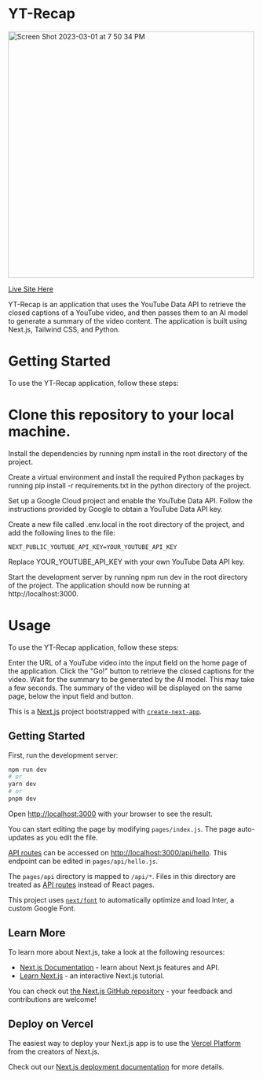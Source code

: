 # YT-Recap


<img width="501" alt="Screen Shot 2023-03-01 at 7 50 34 PM" src="https://user-images.githubusercontent.com/57879193/222302371-0f88a1b1-c13f-4937-beeb-c535fa1b84f7.png">


[Live Site Here](https://yt-recap.vercel.app/) <br/>

YT-Recap is an application that uses the YouTube Data API to retrieve the closed captions of a YouTube video, and then passes them to an AI model to generate a summary of the video content. The application is built using Next.js, Tailwind CSS, and Python.

# Getting Started
To use the YT-Recap application, follow these steps:

# Clone this repository to your local machine.

Install the dependencies by running npm install in the root directory of the project.

Create a virtual environment and install the required Python packages by running pip install -r requirements.txt in the python directory of the project.

Set up a Google Cloud project and enable the YouTube Data API. Follow the instructions provided by Google to obtain a YouTube Data API key.

Create a new file called .env.local in the root directory of the project, and add the following lines to the file:

```
NEXT_PUBLIC_YOUTUBE_API_KEY=YOUR_YOUTUBE_API_KEY
```
Replace YOUR_YOUTUBE_API_KEY with your own YouTube Data API key.

Start the development server by running npm run dev in the root directory of the project. The application should now be running at http://localhost:3000.

# Usage
To use the YT-Recap application, follow these steps:

Enter the URL of a YouTube video into the input field on the home page of the application.
Click the "Go!" button to retrieve the closed captions for the video.
Wait for the summary to be generated by the AI model. This may take a few seconds.
The summary of the video will be displayed on the same page, below the input field and button.


This is a [Next.js](https://nextjs.org/) project bootstrapped with [`create-next-app`](https://github.com/vercel/next.js/tree/canary/packages/create-next-app).

## Getting Started

First, run the development server:

```bash
npm run dev
# or
yarn dev
# or
pnpm dev
```

Open [http://localhost:3000](http://localhost:3000) with your browser to see the result.

You can start editing the page by modifying `pages/index.js`. The page auto-updates as you edit the file.

[API routes](https://nextjs.org/docs/api-routes/introduction) can be accessed on [http://localhost:3000/api/hello](http://localhost:3000/api/hello). This endpoint can be edited in `pages/api/hello.js`.

The `pages/api` directory is mapped to `/api/*`. Files in this directory are treated as [API routes](https://nextjs.org/docs/api-routes/introduction) instead of React pages.

This project uses [`next/font`](https://nextjs.org/docs/basic-features/font-optimization) to automatically optimize and load Inter, a custom Google Font.

## Learn More

To learn more about Next.js, take a look at the following resources:

- [Next.js Documentation](https://nextjs.org/docs) - learn about Next.js features and API.
- [Learn Next.js](https://nextjs.org/learn) - an interactive Next.js tutorial.

You can check out [the Next.js GitHub repository](https://github.com/vercel/next.js/) - your feedback and contributions are welcome!

## Deploy on Vercel

The easiest way to deploy your Next.js app is to use the [Vercel Platform](https://vercel.com/new?utm_medium=default-template&filter=next.js&utm_source=create-next-app&utm_campaign=create-next-app-readme) from the creators of Next.js.

Check out our [Next.js deployment documentation](https://nextjs.org/docs/deployment) for more details.

